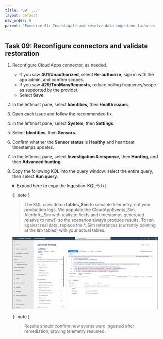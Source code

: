 ```yaml
---
title: '09: ...'
layout: default
nav_order: 9
parent: 'Exercise 04: Investigate and resolve data ingestion failures from misconfigured app connectors'
---
```



## Task 09: Reconfigure connectors and validate restoration

1. Reconfigure Cloud Apps connector, as needed.  

    - If you saw **401/Unauthorized**, select **Re-authorize**, sign in with the app admin, and confirm scopes.
    - If you saw **429/TooManyRequests**, reduce polling frequency/scope as supported by the provider.
    - Select **Save**. 

1. In the leftmost pane, select **Identities**, then **Health issues**.

1. Open each issue and follow the recommended fix.

1. In the leftmost pane, select **System**, then **Settings**.

1. Select **Identities**, then **Sensors**.

1. Confirm whether the **Sensor status** is **Healthy** and heartbeat timestamps updates. 

1. In the leftmost pane, select **Investigation & response**, then **Hunting**, and then **Advanced hunting**.  

1. Copy the following KQL into the query window, select the entire query, then select **Run query**. 

    <details markdown='block'>
    <summary>
    Expand here to copy the Ingestion-KQL-5.txt
    </summary>
    
    {: .note }
    > Selecting the **Copy** option in the upper-right corner of the code block  and pasting with **Ctrl+V** will be significantly faster than selecting **Type**!

    ```Ingestion-KQL-5.txt-wrap
    // 1) Set your "fix time"
    let T0 = datetime(2025-09-15T00:00:00Z);

    // 2) SIMULATED Cloud App events (pre- and post-fix)
    let CloudAppSeed = datatable(OffsetM:int, AppName:string, AccountUpn:string, ActivityType:string, Object:string)
    [
      -50, "Box", "alex.johnson@contoso.com", "FileDownloaded", "/Finance/Q3.xlsx",
      -45, "Google Workspace", "alex.johnson@contoso.com", "MailSent", "noreply@example.com",
        1, "Box", "alex.johnson@contoso.com", "FileUploaded", "/Finance/Q4.xlsx",
        4, "Box", "alex.johnson@contoso.com", "FilePreviewed", "/Finance/Q4.xlsx"
    ];
    let CloudAppEvents_sim =
    CloudAppSeed
    | extend TimeGenerated = T0 + totimespan(OffsetM * 1m)
    | project TimeGenerated, AppName, AccountUpn, ActivityType, Object;

    // 3) SIMULATED "post-restore" alert at T0 + 3 minutes
    let AlertSeed = datatable(OffsetM:int, AlertId:string, Title:string, Severity:string, ServiceSource:string, DetectionSource:string)
    [
      3, "ALRT-BOX-POSTFIX", "New Box activity observed post-restore", "Informational", "Microsoft Defender for Cloud Apps", "Policy"
    ];
    let AlertInfo_sim =
    AlertSeed
    | extend TimeGenerated = T0 + totimespan(OffsetM * 1m)
    | project TimeGenerated, AlertId, Title, Severity, ServiceSource, DetectionSource;

    // 4) Validations
    CloudAppEvents_sim
    | where AppName == "Box" and TimeGenerated >= T0
    | summarize Events=count(), FirstSeen=min(TimeGenerated), LastSeen=max(TimeGenerated)
    ```
    </details>

    {: .note }
    > The KQL uses demo **tables_Sim** to simulate telemetry, not your production logs. We populate the CloudAppEvents_Sim, AlertInfo_Sim with realistic fields and timestamps generated relative to now() so the scenarios always produce results. To run against real data, replace the *_Sim references (currently pointing at the lab tables) with your actual tables.

    ![Connectors-21.png](../../media/Connectors-21.png)

    {: .note }
    > Results should confirm new events were ingested after remediation, proving telemetry resumed.
